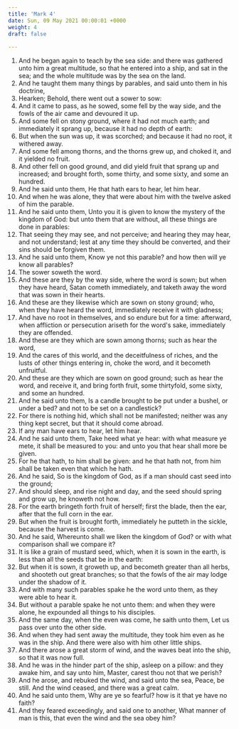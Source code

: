 ```yaml
---
title: 'Mark 4'
date: Sun, 09 May 2021 00:00:01 +0000
weight: 4
draft: false
  
---
```


1. And he began again to teach by the sea side: and there was gathered unto him a great multitude, so that he entered into a ship, and sat in the sea; and the whole multitude was by the sea on the land.
2. And he taught them many things by parables, and said unto them in his doctrine,
3. Hearken; Behold, there went out a sower to sow:
4. And it came to pass, as he sowed, some fell by the way side, and the fowls of the air came and devoured it up.
5. And some fell on stony ground, where it had not much earth; and immediately it sprang up, because it had no depth of earth:
6. But when the sun was up, it was scorched; and because it had no root, it withered away.
7. And some fell among thorns, and the thorns grew up, and choked it, and it yielded no fruit.
8. And other fell on good ground, and did yield fruit that sprang up and increased; and brought forth, some thirty, and some sixty, and some an hundred.
9. And he said unto them, He that hath ears to hear, let him hear.
10. And when he was alone, they that were about him with the twelve asked of him the parable.
11. And he said unto them, Unto you it is given to know the mystery of the kingdom of God: but unto them that are without, all these things are done in parables:
12. That seeing they may see, and not perceive; and hearing they may hear, and not understand; lest at any time they should be converted, and their sins should be forgiven them.
13. And he said unto them, Know ye not this parable? and how then will ye know all parables?
14. The sower soweth the word.
15. And these are they by the way side, where the word is sown; but when they have heard, Satan cometh immediately, and taketh away the word that was sown in their hearts.
16. And these are they likewise which are sown on stony ground; who, when they have heard the word, immediately receive it with gladness;
17. And have no root in themselves, and so endure but for a time: afterward, when affliction or persecution ariseth for the word's sake, immediately they are offended.
18. And these are they which are sown among thorns; such as hear the word,
19. And the cares of this world, and the deceitfulness of riches, and the lusts of other things entering in, choke the word, and it becometh unfruitful.
20. And these are they which are sown on good ground; such as hear the word, and receive it, and bring forth fruit, some thirtyfold, some sixty, and some an hundred.
21. And he said unto them, Is a candle brought to be put under a bushel, or under a bed? and not to be set on a candlestick?
22. For there is nothing hid, which shall not be manifested; neither was any thing kept secret, but that it should come abroad.
23. If any man have ears to hear, let him hear.
24. And he said unto them, Take heed what ye hear: with what measure ye mete, it shall be measured to you: and unto you that hear shall more be given.
25. For he that hath, to him shall be given: and he that hath not, from him shall be taken even that which he hath.
26. And he said, So is the kingdom of God, as if a man should cast seed into the ground;
27. And should sleep, and rise night and day, and the seed should spring and grow up, he knoweth not how.
28. For the earth bringeth forth fruit of herself; first the blade, then the ear, after that the full corn in the ear.
29. But when the fruit is brought forth, immediately he putteth in the sickle, because the harvest is come.
30. And he said, Whereunto shall we liken the kingdom of God? or with what comparison shall we compare it?
31. It is like a grain of mustard seed, which, when it is sown in the earth, is less than all the seeds that be in the earth:
32. But when it is sown, it groweth up, and becometh greater than all herbs, and shooteth out great branches; so that the fowls of the air may lodge under the shadow of it.
33. And with many such parables spake he the word unto them, as they were able to hear it.
34. But without a parable spake he not unto them: and when they were alone, he expounded all things to his disciples.
35. And the same day, when the even was come, he saith unto them, Let us pass over unto the other side.
36. And when they had sent away the multitude, they took him even as he was in the ship. And there were also with him other little ships.
37. And there arose a great storm of wind, and the waves beat into the ship, so that it was now full.
38. And he was in the hinder part of the ship, asleep on a pillow: and they awake him, and say unto him, Master, carest thou not that we perish?
39. And he arose, and rebuked the wind, and said unto the sea, Peace, be still. And the wind ceased, and there was a great calm.
40. And he said unto them, Why are ye so fearful? how is it that ye have no faith?
41. And they feared exceedingly, and said one to another, What manner of man is this, that even the wind and the sea obey him?
